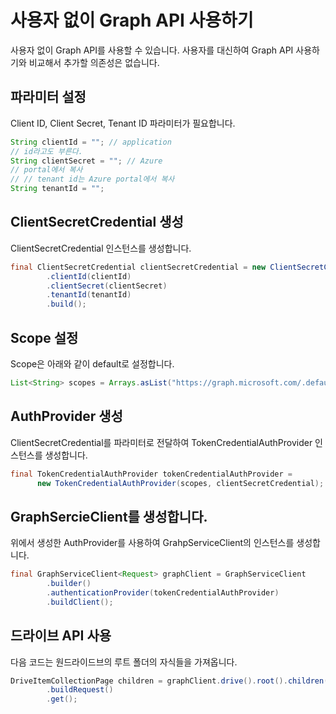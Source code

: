 # 사용자 없이 Graph API 사용하기 

사용자 없이 Graph API를 사용할 수 있습니다. 사용자를 대신하여 Graph API 사용하기와 비교해서 추가할 의존성은 없습니다. 

## 파라미터 설정
Client ID, Client Secret, Tenant ID 파라미터가 필요합니다. 

```java
String clientId = ""; // application
// id라고도 부른다.
String clientSecret = ""; // Azure
// portal에서 복사
// // tenant id는 Azure portal에서 복사
String tenantId = "";
```        

## ClientSecretCredential 생성
ClientSecretCredential 인스턴스를 생성합니다. 
```java
final ClientSecretCredential clientSecretCredential = new ClientSecretCredentialBuilder()
        .clientId(clientId)
        .clientSecret(clientSecret)
        .tenantId(tenantId)
        .build();
```                

## Scope 설정
Scope은 아래와 같이 default로 설정합니다. 

```java
List<String> scopes = Arrays.asList("https://graph.microsoft.com/.default");
```

## AuthProvider 생성 
ClientSecretCredential를 파라미터로 전달하여 TokenCredentialAuthProvider 인스턴스를 생성합니다. 

```java
final TokenCredentialAuthProvider tokenCredentialAuthProvider =
      new TokenCredentialAuthProvider(scopes, clientSecretCredential);
```


## GraphSercieClient를 생성합니다. 

위에서 생성한 AuthProvider를 사용하여 GrahpServiceClient의 인스턴스를 생성합니다. 

```java
final GraphServiceClient<Request> graphClient = GraphServiceClient
        .builder()
        .authenticationProvider(tokenCredentialAuthProvider)
        .buildClient();
````


## 드라이브 API 사용 
다음 코드는 원드라이드브의 루트 폴더의 자식들을 가져옵니다. 

```java
DriveItemCollectionPage children = graphClient.drive().root().children()
        .buildRequest()
        .get();
```                


